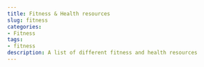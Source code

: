```yaml
---
title: Fitness & Health resources 
slug: fitness
categories:
- Fitness
tags:
- fitness
description: A list of different fitness and health resources 
---
```


